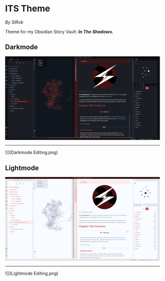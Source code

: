 # ITS Theme
*By SlRvb*

Theme for my Obsidian Story Vault: ***In The Shadows.***

## Darkmode

![](Darkmode.png)

---

![](Darkmode Editing.png)


## Lightmode

![](Lightmode.png)

---

![](Lightmode Editing.png)
